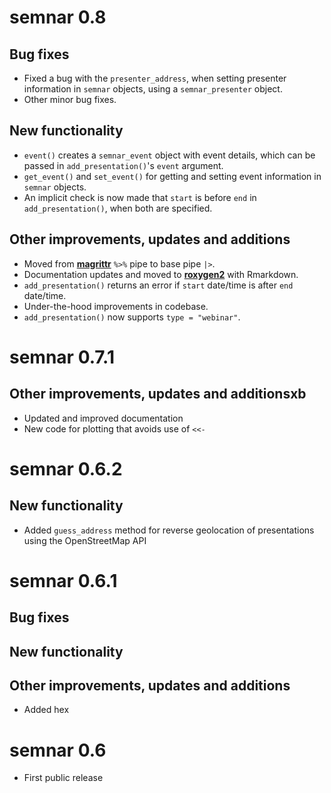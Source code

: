 # semnar 0.8

## Bug fixes
* Fixed a bug with the `presenter_address`, when setting presenter
  information in `semnar` objects, using a `semnar_presenter` object.
* Other minor bug fixes.

## New functionality
* `event()` creates a `semnar_event` object with event details, which
  can be passed in `add_presentation()`'s `event` argument.
* `get_event()` and `set_event()` for getting and setting event
  information in `semnar` objects.
* An implicit check is now made that `start` is before `end` in
  `add_presentation()`, when both are specified.

## Other improvements, updates and additions
* Moved from [**magrittr**](https://cran.r-project.org/package=magrittr) `%>%` pipe to base pipe `|>`.
* Documentation updates and moved to [**roxygen2**](https://cran.r-project.org/package=roxygen2) with Rmarkdown.
* `add_presentation()` returns an error if `start` date/time is after `end` date/time.
* Under-the-hood improvements in codebase.
* `add_presentation()` now supports `type = "webinar"`.

# semnar 0.7.1

## Other improvements, updates and additionsxb
* Updated and improved documentation
* New code for plotting that avoids use of `<<-`

# semnar 0.6.2

## New functionality

* Added `guess_address` method for reverse geolocation of presentations using the OpenStreetMap API

# semnar 0.6.1

## Bug fixes

## New functionality

## Other improvements, updates and additions
* Added hex

# semnar 0.6

* First public release
